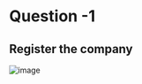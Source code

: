 # Question -1

## Register the company
![image](https://github.com/srivasPankhuri/2000910100115/assets/84925346/d5965fb7-dee1-4a48-a2db-b3b5b442d539)

